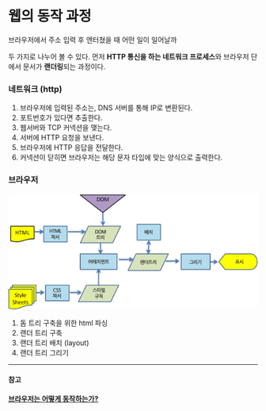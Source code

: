 # 웹의 동작 과정

브라우저에서 주소 입력 후 엔터쳤을 때 어떤 일이 일어날까

두 가지로 나누어 볼 수 있다. 먼저 **HTTP 통신을 하는 네트워크 프로세스**와 브라우저 단에서 문서가 **랜더링**되는 과정이다. 

### 네트워크 \(http\)

1. 브라우저에 입력된 주소는, DNS 서버를 통해 IP로 변환된다.
2. 포트번호가 있다면 추출한다.
3. 웹서버와 TCP 커넥션을 맺는다.
4. 서버에 HTTP 요청을 보낸다.
5. 브라우저에 HTTP 응답을 전달한다.
6. 커넥션이 닫히면 브라우저는 해당 문자 타입에 맞는 양식으로 출력한다.

### 브라우저

![&#xBE0C;&#xB77C;&#xC6B0;&#xC800; &#xB79C;&#xB354;&#xB9C1;](../.gitbook/assets/image.png)

1. 돔 트리 구축을 위한 html 파싱
2. 랜더 트리 구축
3. 랜더 트리 배치 \(layout\)
4. 랜더 트리 그리기

---

#### 참고

[**브라우저는 어떻게 동작하는가?**](https://d2.naver.com/helloworld/59361)


